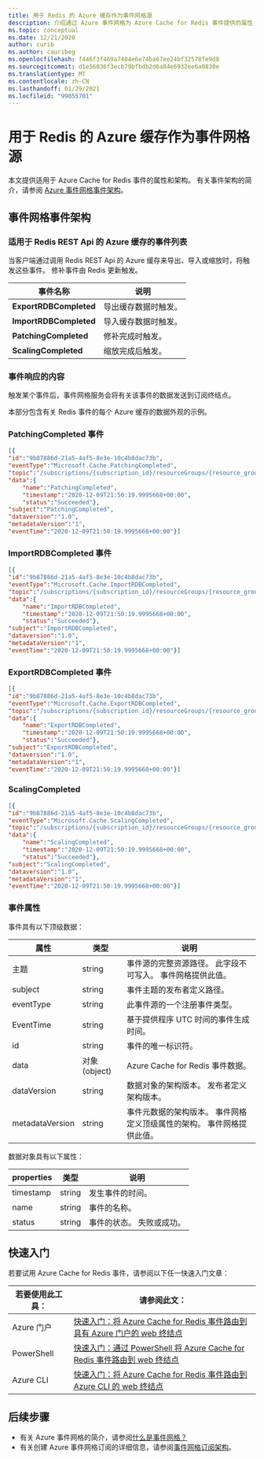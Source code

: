```yaml
---
title: 用于 Redis 的 Azure 缓存作为事件网格源
description: 介绍通过 Azure 事件网格为 Azure Cache for Redis 事件提供的属性
ms.topic: conceptual
ms.date: 12/21/2020
author: curib
ms.author: cauribeg
ms.openlocfilehash: f446f3f469a7404e6e74ba67ee24bf32578fe9d8
ms.sourcegitcommit: d1e56036f3ecb79bfbdb2d6a84e6932ee6a0830e
ms.translationtype: MT
ms.contentlocale: zh-CN
ms.lasthandoff: 01/29/2021
ms.locfileid: "99055701"
---
```

# <a name="azure-cache-for-redis-as-an-event-grid-source"></a>用于 Redis 的 Azure 缓存作为事件网格源

本文提供适用于 Azure Cache for Redis 事件的属性和架构。 有关事件架构的简介，请参阅 [Azure 事件网格事件架构](event-schema.md)。 

## <a name="event-grid-event-schema"></a>事件网格事件架构

### <a name="list-of-events-for-azure-cache-for-redis-rest-apis"></a>适用于 Redis REST Api 的 Azure 缓存的事件列表

当客户端通过调用 Redis REST Api 的 Azure 缓存来导出、导入或缩放时，将触发这些事件。 修补事件由 Redis 更新触发。

 |事件名称 |说明|
 |----------|-----------|
 |**ExportRDBCompleted** |导出缓存数据时触发。 |
 |**ImportRDBCompleted** |导入缓存数据时触发。 |
 |**PatchingCompleted** |修补完成时触发。 |
 |**ScalingCompleted** |缩放完成后触发。 |

<a name="example-event"></a>
### <a name="the-contents-of-an-event-response"></a>事件响应的内容

触发某个事件后，事件网格服务会将有关该事件的数据发送到订阅终结点。

本部分包含有关 Redis 事件的每个 Azure 缓存的数据外观的示例。

### <a name="microsoftcachepatchingcompleted-event"></a>PatchingCompleted 事件

```json
[{
"id":"9b87886d-21a5-4af5-8e3e-10c4b8dac73b",
"eventType":"Microsoft.Cache.PatchingCompleted",
"topic":"/subscriptions/{subscription_id}/resourceGroups/{resource_group_name}/providers/Microsoft.Cache/Redis/{cache_name}",
"data":{
    "name":"PatchingCompleted",
    "timestamp":"2020-12-09T21:50:19.9995668+00:00",
    "status":"Succeeded"},
"subject":"PatchingCompleted",
"dataversion":"1.0",
"metadataVersion":"1",
"eventTime":"2020-12-09T21:50:19.9995668+00:00"}]
```

### <a name="microsoftcacheimportrdbcompleted-event"></a>ImportRDBCompleted 事件

```json
[{
"id":"9b87886d-21a5-4af5-8e3e-10c4b8dac73b",
"eventType":"Microsoft.Cache.ImportRDBCompleted",
"topic":"/subscriptions/{subscription_id}/resourceGroups/{resource_group_name}/providers/Microsoft.Cache/Redis/{cache_name}",
"data":{
    "name":"ImportRDBCompleted",
    "timestamp":"2020-12-09T21:50:19.9995668+00:00",
    "status":"Succeeded"},
"subject":"ImportRDBCompleted",
"dataversion":"1.0",
"metadataVersion":"1",
"eventTime":"2020-12-09T21:50:19.9995668+00:00"}]
```

### <a name="microsoftcacheexportrdbcompleted-event"></a>ExportRDBCompleted 事件

```json
[{
"id":"9b87886d-21a5-4af5-8e3e-10c4b8dac73b",
"eventType":"Microsoft.Cache.ExportRDBCompleted",
"topic":"/subscriptions/{subscription_id}/resourceGroups/{resource_group_name}/providers/Microsoft.Cache/Redis/{cache_name}",
"data":{
    "name":"ExportRDBCompleted",
    "timestamp":"2020-12-09T21:50:19.9995668+00:00",
    "status":"Succeeded"},
"subject":"ExportRDBCompleted",
"dataversion":"1.0",
"metadataVersion":"1",
"eventTime":"2020-12-09T21:50:19.9995668+00:00"}]
```

### <a name="microsoftcachescalingcompleted"></a>ScalingCompleted

```json
[{
"id":"9b87886d-21a5-4af5-8e3e-10c4b8dac73b",
"eventType":"Microsoft.Cache.ScalingCompleted",
"topic":"/subscriptions/{subscription_id}/resourceGroups/{resource_group_name}/providers/Microsoft.Cache/Redis/{cache_name}",
"data":{
    "name":"ScalingCompleted",
    "timestamp":"2020-12-09T21:50:19.9995668+00:00",
    "status":"Succeeded"},
"subject":"ScalingCompleted",
"dataversion":"1.0",
"metadataVersion":"1",
"eventTime":"2020-12-09T21:50:19.9995668+00:00"}]
```

### <a name="event-properties"></a>事件属性

事件具有以下顶级数据：

| 属性 | 类型 | 说明 |
| -------- | ---- | ----------- |
| 主题 | string | 事件源的完整资源路径。 此字段不可写入。 事件网格提供此值。 |
| subject | string | 事件主题的发布者定义路径。 |
| eventType | string | 此事件源的一个注册事件类型。 |
| EventTime | string | 基于提供程序 UTC 时间的事件生成时间。 |
| id | string | 事件的唯一标识符。 |
| data | 对象 (object) | Azure Cache for Redis 事件数据。 |
| dataVersion | string | 数据对象的架构版本。 发布者定义架构版本。 |
| metadataVersion | string | 事件元数据的架构版本。 事件网格定义顶级属性的架构。 事件网格提供此值。 |

数据对象具有以下属性：

| properties | 类型 | 说明 |
| -------- | ---- | ----------- |
| timestamp | string | 发生事件的时间。 |
| name | string | 事件的名称。 |
| status | string | 事件的状态。 失败或成功。 |


## <a name="quickstarts"></a>快速入门

若要试用 Azure Cache for Redis 事件，请参阅以下任一快速入门文章：

|若要使用此工具：    |请参阅此文： |
|--|-|
|Azure 门户    |[快速入门：将 Azure Cache for Redis 事件路由到具有 Azure 门户的 web 终结点](../azure-cache-for-redis/cache-event-grid-quickstart-portal.md)|
|PowerShell    |[快速入门：通过 PowerShell 将 Azure Cache for Redis 事件路由到 web 终结点](../azure-cache-for-redis/cache-event-grid-quickstart-powershell.md)|
|Azure CLI    |[快速入门：将 Azure Cache for Redis 事件路由到 Azure CLI 的 web 终结点](../azure-cache-for-redis/cache-event-grid-quickstart-cli.md)|

## <a name="next-steps"></a>后续步骤

* 有关 Azure 事件网格的简介，请参阅[什么是事件网格？](overview.md)
* 有关创建 Azure 事件网格订阅的详细信息，请参阅[事件网格订阅架构](subscription-creation-schema.md)。

